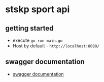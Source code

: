 # stskp sport api

## getting started
 - execute `go run main.go`
 - Host by default - `http://localhost:8080/`

## swagger documentation
 - [swagger documentation](http://localhost:8080/swagger/index.html)